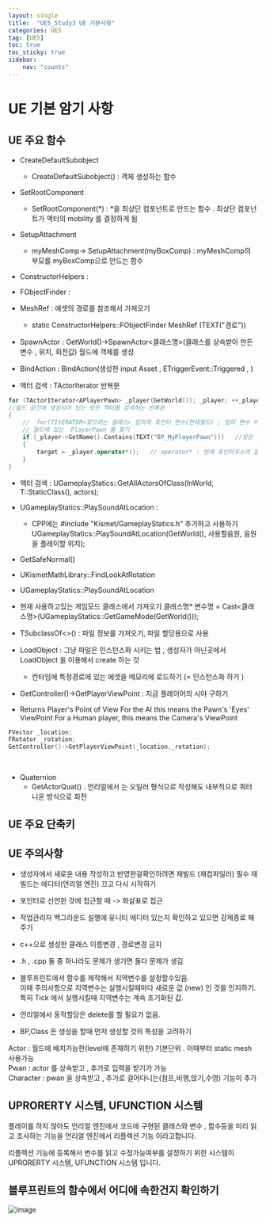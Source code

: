 ```yaml
---
layout: single
title:  "UE5_Study3 UE 기본사항"
categories: UE5
tag: [UE5]
toc: true
toc_sticky: true
sidebar:
    nav: "counts"
---
```




# UE 기본 암기 사항

## UE 주요 함수

* CreateDefaultSubobject
	* CreateDefaultSubobject<component>() : 객체 생성하는 함수

* SetRootComponent
	* SetRootComponent(*) : *을 최상단 컴포넌트로 만드는 함수 . 최상단 컴포넌트가 액터의 mobility 를 결정하게 됨 

* SetupAttachment
	* myMeshComp-> SetupAttachment(myBoxComp) : myMeshComp의 부모를 myBoxComp으로 만드는 함수

* ConstructorHelpers :

* FObjectFinder : 

* MeshRef : 에셋의 경로를 참조해서 가져오기 
	* static ConstructorHelpers::FObjectFinder<UStaticMesh> MeshRef (TEXT("경로"))

* SpawnActor : GetWorld()->SpawnActor<클래스명>(클래스를 상속받아 만든 변수 , 위치, 회전값)
월드에 객체를 생성 

* BindAction : BindAction(생성한 input Asset , ETriggerEvent::Triggered , )

* 액터 검색 : TActorIterator 반복문
```cpp
for (TActorIterator<APlayerPawn> _player(GetWorld()); _player; ++_player) 
//월드 공간에 생성되어 있는 모든 액터를 검색하는 반복문 
{
    //  for(TItERATOR<찾으려는 클래스> 임의의 포인터 변수(현재월드) ; 임의 변수 이름;++임의 변수 )
	// 월드에 있는  PlayerPawn 를 찾기
	if (_player->GetName().Contains(TEXT("BP_MyPlayerPawn")))	//찾은 _player의 이름이 BP_MyPlayerPawn을 포함하고 있다면 
	{
		target = _player.operator*();	// operator* : 현재 포인터주소의 알맞는 액터를 반환한다
	}
}
```
* 액터 검색 : UGameplayStatics::GetAllActorsOfClass(InWorld, T::StaticClass(), actors);

* UGameplayStatics::PlaySoundAtLocation  : 
	* CPP에는 #include "Kismet/GameplayStatics.h" 추가하고 사용하기
UGameplayStatics::PlaySoundAtLocation(GetWorld(), 사용할음원, 음원을 플레이할 위치);

* GetSafeNormal()

* UKismetMathLibrary::FindLookAtRotation

* UGameplayStatics::PlaySoundAtLocation

* 현재 사용하고있는 게임모드 클래스에서 가져오기 
클래스명* 변수명 = Cast<클래스명>(UGameplayStatics::GetGameMode(GetWorld()));

* TSubclassOf<>() :  파일 정보를 가져오기, 파일 할당용으로 사용

* LoadObject : 그냥 파일은 인스턴스화 시키는 법 , 생성자가 아닌곳에서 LoadObject 을 이용해서 create 하는 것
	* 런타임에 특정경로에 있는 에셋을 메모리에 로드하기 (= 인스턴스화 하기 )

* GetController()->GetPlayerViewPoint : 지금 플레이어의 시야 구하기
 * Returns Player's Point of View For the AI this means the Pawn's 'Eyes' ViewPoint For a Human player, this means the Camera's ViewPoint

```cpp
FVector _location;
FRotator _rotation;
GetController()->GetPlayerViewPoint(_location,_rotation);
``` 

<br>

* Quaternion
	*  GetActorQuat() . 언리얼에서 는 오일러 형식으로 작성해도 내부적으로 쿼터니온 방식으로 회전 

## UE 주요 단축키

## UE 주의사항

- 생성자에서 새로운 내용 작성하고 반영한걸확인하려면 재빌드 (재컴파일러) 필수
    재빌드는 에디터(언리얼 엔진) 끄고 다시 시작하기 

- 포인터로 선언한 것에 접근할 때 -> 화살표로 접근

- 작업관리자 백그라운드 실행에 유니티 에디터 있는지 확인하고 있으면 강제종료 해주기 

- c++으로 생성한 클래스 이름변경 , 경로변경 금지

- .h , .cpp 둘 중 하나라도 문제가 생기면 둘다 문제가 생김

- 블루프린트에서 함수를 제작해서 지역변수를 설정할수있음.  
이때 주의사항으로 지역변수는 실행시킬때마다 새로운 값 (new) 인 것을 인지하기.  
특히 Tick 에서 실행시킬때 지역변수는 계속 초기화된 값. 

- 언리얼에서 동적할당은 delete를 할 필요가 없음.

- BP,Class 든 생성을 할때 먼저 생성할 것의 특성을 고려하기

Actor : 월드에 배치가능한(level에 존재하기 위한) 기본단위 . 이때부터 static mesh 사용가능 <br>
Pwan : actor 를 상속받고 , 추가로 입력을 받기가 가능<br>
Character : pwan 을 상속받고 , 추가로 걸어다니는(점프,비행,앉기,수영) 기능이 추가 <br>

## UPRORERTY 시스템, UFUNCTION 시스템

플레이를 하지 않아도 언리얼 엔진에서 코드에 구현된 클래스와 변수 , 함수등을 미리 읽고 조사하는 기능을 언리얼 엔진에서 리플렉션 기능 이라고합니다.

리플렉션 기능에 등록해서 변수를 읽고 수정가능여부를 설정하기 위한 시스템이  UPRORERTY 시스템, UFUNCTION 시스템 입니다.    

## 블루프린트의 함수에서 어디에 속한건지 확인하기 

![image](https://github.com/silverlnng/MultiTeamProject/assets/112385982/080d38ee-46a6-46de-91ba-68f972bd64e6)
